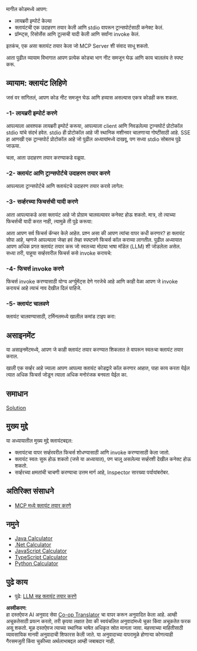 <!--
CO_OP_TRANSLATOR_METADATA:
{
  "original_hash": "a0acf3093691b1cfcc008a8c6648ea26",
  "translation_date": "2025-06-13T06:41:45+00:00",
  "source_file": "03-GettingStarted/02-client/README.md",
  "language_code": "mr"
}
-->
मागील कोडमध्ये आपण:

- लायब्ररी इम्पोर्ट केल्या
- क्लायंटची एक उदाहरण तयार केली आणि stdio वापरून ट्रान्सपोर्टसाठी कनेक्ट केलं.
- प्रॉम्प्ट्स, रिसोर्सेस आणि टूल्सची यादी केली आणि सर्वांना invoke केलं.

इतकंच, एक असा क्लायंट तयार केला जो MCP Server शी संवाद साधू शकतो.

आता पुढील व्यायाम विभागात आपण प्रत्येक कोडचा भाग नीट समजून घेऊ आणि काय चाललंय ते स्पष्ट करू.

## व्यायाम: क्लायंट लिहिणे

जसं वर सांगितलं, आपण कोड नीट समजून घेऊ आणि हव्यास असल्यास एकत्र कोडही करू शकता.

### -1- लायब्ररी इम्पोर्ट करणे

आपल्याला आवश्यक लायब्ररी इम्पोर्ट करूया, आपल्याला client आणि निवडलेल्या ट्रान्सपोर्ट प्रोटोकॉल stdio यांचे संदर्भ हवेत. stdio ही प्रोटोकॉल आहे जी स्थानिक मशीनवर चालणाऱ्या गोष्टींसाठी आहे. SSE हा आणखी एक ट्रान्सपोर्ट प्रोटोकॉल आहे जो पुढील अध्यायांमध्ये दाखवू, पण सध्या stdio सोबतच पुढे जाऊया.

चला, आता उदाहरण तयार करण्याकडे वळूया.

### -2- क्लायंट आणि ट्रान्सपोर्टचे उदाहरण तयार करणे

आपल्याला ट्रान्सपोर्टचे आणि क्लायंटचे उदाहरण तयार करावे लागेल:

### -3- सर्व्हरच्या फिचर्सची यादी करणे

आता आपल्याकडे असा क्लायंट आहे जो प्रोग्राम चालवल्यावर कनेक्ट होऊ शकतो. मात्र, तो त्याच्या फिचर्सची यादी करत नाही, त्यामुळे ती पुढे करूया:

आता आपण सर्व फिचर्स कॅप्चर केले आहेत. प्रश्न असा की आपण त्यांचा वापर कधी करणार? हा क्लायंट सोपा आहे, म्हणजे आपल्याला जेव्हा हवं तेव्हा स्पष्टपणे फिचर्स कॉल कराव्या लागतील. पुढील अध्यायात आपण अधिक प्रगत क्लायंट तयार करू जो स्वतःच्या मोठ्या भाषा मॉडेल (LLM) शी जोडलेला असेल. सध्या तरी, पाहूया सर्व्हरवरील फिचर्स कसे invoke करायचे:

### -4- फिचर्स invoke करणे

फिचर्स invoke करण्यासाठी योग्य अर्ग्युमेंट्स देणे गरजेचे आहे आणि काही वेळा आपण जे invoke करायचं आहे त्याचं नाव देखील दिलं पाहिजे.

### -5- क्लायंट चालवणे

क्लायंट चालवण्यासाठी, टर्मिनलमध्ये खालील कमांड टाइप करा:

## असाइनमेंट

या असाइनमेंटमध्ये, आपण जे काही क्लायंट तयार करण्यात शिकलात ते वापरून स्वतःचा क्लायंट तयार कराल.

खाली एक सर्व्हर आहे ज्याला आपण आपल्या क्लायंट कोडद्वारे कॉल करणार आहात, पाहा काय करता येईल त्यात अधिक फिचर्स जोडून त्याला अधिक मनोरंजक बनवता येईल का.

## समाधान

[Solution](./solution/README.md)

## मुख्य मुद्दे

या अध्यायातील मुख्य मुद्दे क्लायंटबद्दल:

- क्लायंटचा वापर सर्व्हरवरील फिचर्स शोधण्यासाठी आणि invoke करण्यासाठी केला जातो.
- क्लायंट स्वतः सुरू होऊ शकतो (जसे या अध्यायात), पण चालू असलेल्या सर्व्हरशी देखील कनेक्ट होऊ शकतो.
- सर्व्हरच्या क्षमतांची चाचणी करण्याचा उत्तम मार्ग आहे, Inspector सारख्या पर्यायांबरोबर.

## अतिरिक्त संसाधने

- [MCP मध्ये क्लायंट तयार करणे](https://modelcontextprotocol.io/quickstart/client)

## नमुने

- [Java Calculator](../samples/java/calculator/README.md)
- [.Net Calculator](../../../../03-GettingStarted/samples/csharp)
- [JavaScript Calculator](../samples/javascript/README.md)
- [TypeScript Calculator](../samples/typescript/README.md)
- [Python Calculator](../../../../03-GettingStarted/samples/python)

## पुढे काय

- पुढे: [LLM सह क्लायंट तयार करणे](/03-GettingStarted/03-llm-client/README.md)

**अस्वीकरण**:  
हा दस्तऐवज AI अनुवाद सेवा [Co-op Translator](https://github.com/Azure/co-op-translator) चा वापर करून अनुवादित केला आहे. आम्ही अचूकतेसाठी प्रयत्न करतो, तरी कृपया लक्षात ठेवा की स्वयंचलित अनुवादांमध्ये चुका किंवा अचूकतेत फरक असू शकतो. मूळ दस्तऐवज त्याच्या स्थानिक भाषेत अधिकृत स्रोत मानला जावा. महत्त्वाच्या माहितीसाठी व्यावसायिक मानवी अनुवादाची शिफारस केली जाते. या अनुवादाच्या वापरामुळे होणाऱ्या कोणत्याही गैरसमजुती किंवा चुकीच्या अर्थलाभाबद्दल आम्ही जबाबदार नाही.